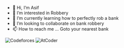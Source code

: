 - 👋 Hi, I’m Asif
- 👀 I’m interested in Robbery
- 🌱 I’m currently learning how to perfectly rob a bank
- 💞️ I’m looking to collaborate on bank robbery
- 📫 How to reach me ... Goto your nearest bank

![Codeforces](https://badges.joonhyung.xyz/codeforces/ashiq_17.svg) 
![AtCoder](https://badges.joonhyung.xyz/atcoder/ashiq_17.svg)

<!---
asifur-rahman1/asifur-rahman1 is a ✨ special ✨ repository because its `README.md` (this file) appears on your GitHub profile.
You can click the Preview link to take a look at your changes.
--->
